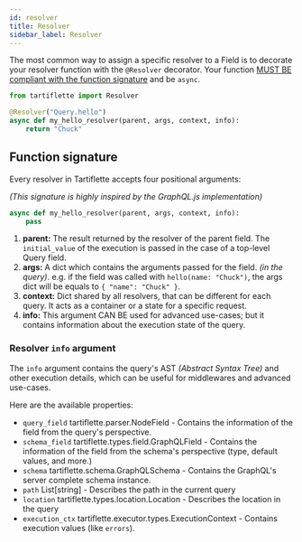 ```yaml
---
id: resolver
title: Resolver
sidebar_label: Resolver
---
```


The most common way to assign a specific resolver to a Field is to decorate your resolver function with the `@Resolver` decorator. Your function [MUST BE compliant with the function signature](#function-signature) and be `async`.

```python
from tartiflette import Resolver

@Resolver("Query.hello")
async def my_hello_resolver(parent, args, context, info):
    return "Chuck"
```

## Function signature

Every resolver in Tartiflette accepts four positional arguments:

_(This signature is highly inspired by the GraphQL.js implementation)_

```python
async def my_hello_resolver(parent, args, context, info):
    pass
```

1. **parent:** The result returned by the resolver of the parent field. The `initial_value` of the execution is passed in the case of a top-level Query field.
2. **args:** A dict which contains the arguments passed for the field. _(in the query)_. e.g. if the field was called with `hello(name: "Chuck")`, the args dict will be equals to `{ "name": "Chuck" }`.
3. **context:** Dict shared by all resolvers, that can be different for each query. It acts as a container or a state for a specific request.
4. **info:** This argument CAN BE used for advanced use-cases; but it contains information about the execution state of the query.

### Resolver `info` argument

The `info` argument contains the query's AST _(Abstract Syntax Tree)_ and other execution details, which can be useful for middlewares and advanced use-cases.

Here are the available properties:

- `query_field` tartiflette.parser.NodeField - Contains the information of the field from the query's perspective.
- `schema_field` tartiflette.types.field.GraphQLField - Contains the information of the field from the schema's perspective (type, default values, and more.)
- `schema` tartiflette.schema.GraphQLSchema - Contains the GraphQL's server complete schema instance.
- `path` List[string] - Describes the path in the current query
- `location` tartiflette.types.location.Location - Describes the location in the query
- `execution_ctx` tartiflette.executor.types.ExecutionContext - Contains execution values (like `errors`).

